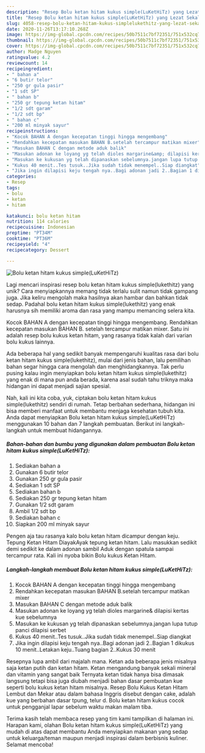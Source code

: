 ```yaml
---
description: "Resep Bolu ketan hitam kukus simple(LuKetHiTz) yang Lezat Sekali"
title: "Resep Bolu ketan hitam kukus simple(LuKetHiTz) yang Lezat Sekali"
slug: 4058-resep-bolu-ketan-hitam-kukus-simplelukethitz-yang-lezat-sekali
date: 2020-11-26T13:17:10.268Z
image: https://img-global.cpcdn.com/recipes/50b7511c7bf72351/751x532cq70/bolu-ketan-hitam-kukus-simplelukethitz-foto-resep-utama.jpg
thumbnail: https://img-global.cpcdn.com/recipes/50b7511c7bf72351/751x532cq70/bolu-ketan-hitam-kukus-simplelukethitz-foto-resep-utama.jpg
cover: https://img-global.cpcdn.com/recipes/50b7511c7bf72351/751x532cq70/bolu-ketan-hitam-kukus-simplelukethitz-foto-resep-utama.jpg
author: Madge Nguyen
ratingvalue: 4.2
reviewcount: 14
recipeingredient:
- " bahan a"
- "6 butir telor"
- "250 gr gula pasir"
- "1 sdt SP"
- " bahan b"
- "250 gr tepung ketan hitam"
- "1/2 sdt garam"
- "1/2 sdt bp"
- " bahan c"
- "200 ml minyak sayur"
recipeinstructions:
- "Kocok BAHAN A dengan kecepatan tinggi hingga mengembang"
- "Rendahkan kecepatan masukan BAHAN B.setelah tercampur matikan mixer"
- "Masukan BAHAN C dengan metode aduk balik"
- "Masukan adonan ke loyang yg telah dioles margarine&amp; dilapisi kertas kue sebelumnya"
- "Masukan ke kukusan yg telah dipanaskan sebelumnya.jangan lupa tutup panci dilapisi serbet"
- "Kukus 40 menit..Tes tusuk..Jika sudah tidak menempel..Siap diangkat"
- "Jika ingin dilapisi keju tengah nya..Bagi adonan jadi 2..Bagian 1 dikukus 10 menit..Letakan keju..Tuang bagian 2..Kukus 30 menit"
categories:
- Resep
tags:
- bolu
- ketan
- hitam

katakunci: bolu ketan hitam 
nutrition: 114 calories
recipecuisine: Indonesian
preptime: "PT34M"
cooktime: "PT36M"
recipeyield: "4"
recipecategory: Dessert

---
```



![Bolu ketan hitam kukus simple(LuKetHiTz)](https://img-global.cpcdn.com/recipes/50b7511c7bf72351/751x532cq70/bolu-ketan-hitam-kukus-simplelukethitz-foto-resep-utama.jpg)

Lagi mencari inspirasi resep bolu ketan hitam kukus simple(lukethitz) yang unik? Cara menyiapkannya memang tidak terlalu sulit namun tidak gampang juga. Jika keliru mengolah maka hasilnya akan hambar dan bahkan tidak sedap. Padahal bolu ketan hitam kukus simple(lukethitz) yang enak harusnya sih memiliki aroma dan rasa yang mampu memancing selera kita.

Kocok BAHAN A dengan kecepatan tinggi hingga mengembang. Rendahkan kecepatan masukan BAHAN B. setelah tercampur matikan mixer. Satu ini adalah resep bolu kukus ketan hitam, yang rasanya tidak kalah dari varian bolu kukus lainnya.

Ada beberapa hal yang sedikit banyak mempengaruhi kualitas rasa dari bolu ketan hitam kukus simple(lukethitz), mulai dari jenis bahan, lalu pemilihan bahan segar hingga cara mengolah dan menghidangkannya. Tak perlu pusing kalau ingin menyiapkan bolu ketan hitam kukus simple(lukethitz) yang enak di mana pun anda berada, karena asal sudah tahu triknya maka hidangan ini dapat menjadi sajian spesial.


Nah, kali ini kita coba, yuk, ciptakan bolu ketan hitam kukus simple(lukethitz) sendiri di rumah. Tetap berbahan sederhana, hidangan ini bisa memberi manfaat untuk membantu menjaga kesehatan tubuh kita. Anda dapat menyiapkan Bolu ketan hitam kukus simple(LuKetHiTz) menggunakan 10 bahan dan 7 langkah pembuatan. Berikut ini langkah-langkah untuk membuat hidangannya.

<!--inarticleads1-->

##### Bahan-bahan dan bumbu yang digunakan dalam pembuatan Bolu ketan hitam kukus simple(LuKetHiTz):

1. Sediakan  bahan a
1. Gunakan 6 butir telor
1. Gunakan 250 gr gula pasir
1. Sediakan 1 sdt SP
1. Sediakan  bahan b
1. Sediakan 250 gr tepung ketan hitam
1. Gunakan 1/2 sdt garam
1. Ambil 1/2 sdt bp
1. Sediakan  bahan c
1. Siapkan 200 ml minyak sayur


Pengen aja tau rasanya kalo bolu ketan hitam dicampur dengan keju. Tepung Ketan Hitam DiayakAyak tepung ketan hitam. Lalu masukkan sedikit demi sedikit ke dalam adonan sambil Aduk dengan spatula sampai tercampur rata. Kali ini nyoba bikin Bolu kukus Ketan Hitam. 

<!--inarticleads2-->

##### Langkah-langkah membuat Bolu ketan hitam kukus simple(LuKetHiTz):

1. Kocok BAHAN A dengan kecepatan tinggi hingga mengembang
1. Rendahkan kecepatan masukan BAHAN B.setelah tercampur matikan mixer
1. Masukan BAHAN C dengan metode aduk balik
1. Masukan adonan ke loyang yg telah dioles margarine&amp; dilapisi kertas kue sebelumnya
1. Masukan ke kukusan yg telah dipanaskan sebelumnya.jangan lupa tutup panci dilapisi serbet
1. Kukus 40 menit..Tes tusuk..Jika sudah tidak menempel..Siap diangkat
1. Jika ingin dilapisi keju tengah nya..Bagi adonan jadi 2..Bagian 1 dikukus 10 menit..Letakan keju..Tuang bagian 2..Kukus 30 menit


Resepnya lupa ambil dari majalah mana. Ketan ada beberapa jenis misalnya saja ketan putih dan ketan hitam. Ketan mengandung banyak sekali mineral dan vitamin yang sangat baik Ternyata ketan tidak hanya bisa dimasak langsung tetapi bisa juga diubah menjadi bahan dasar pembuatan kue seperti bolu kukus ketan hitam misalnya. Resep Bolu Kukus Ketan Hitam Lembut dan Mekar atau dalam bahasa Inggris disebut dengan cake, adalah kue yang berbahan dasar tpung, telur d. Bolu ketan hitam kukus cocok untuk pengganjal lapar sebelum waktu makan malam tiba. 

Terima kasih telah membaca resep yang tim kami tampilkan di halaman ini. Harapan kami, olahan Bolu ketan hitam kukus simple(LuKetHiTz) yang mudah di atas dapat membantu Anda menyiapkan makanan yang sedap untuk keluarga/teman maupun menjadi inspirasi dalam berbisnis kuliner. Selamat mencoba!
